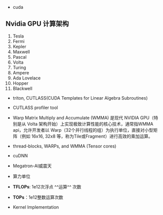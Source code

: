 - cuda
## Nvidia GPU 计算架构
1. Tesla
2. Fermi
3. Kepler
4. Maxwell
5. Pascal
6. Volta
7. Turing
8. Ampere
9. Ada Lovelace
10. Hopper
11. Blackwell



- triton, CUTLASS(CUDA Templates for Linear Algebra Subroutines)
- CUTLASS profiler tool
- Warp Matrix Multiply and Accumulate (WMMA) 是现代 NVIDIA GPU（特别是从 Volta 架构开始）上实现极致计算性能的核心技术，通常指WMMA api，允许开发者以 Warp（32个并行线程的组）为执行单位，直接对小型矩阵（例如 16x16, 32x8 等，称为Tile或Fragment）进行高效的乘加运算。
- thread-blocks, WARPs, and WMMA (Tensor cores)
- cuDNN
- Megatron-AI威震天

- 算力单位
- **TFLOPs**: 1e12次浮点 ^^运算^^ 次数
- **TOPs**：1e12整数运算次数
- Kernel Implementation
